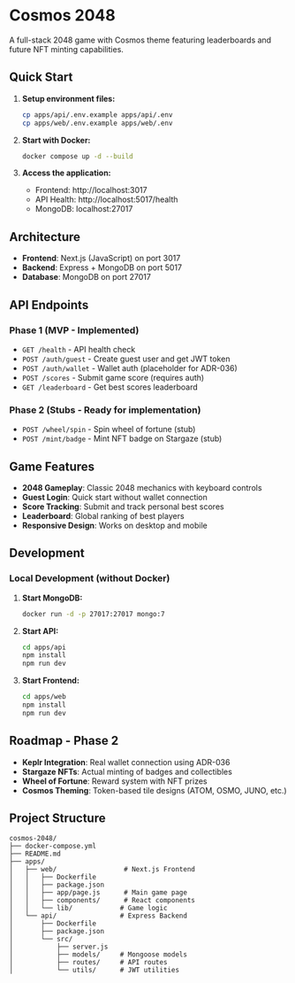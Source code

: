 # Cosmos 2048

A full-stack 2048 game with Cosmos theme featuring leaderboards and future NFT minting capabilities.

## Quick Start

1. **Setup environment files:**
   ```bash
   cp apps/api/.env.example apps/api/.env
   cp apps/web/.env.example apps/web/.env
   ```

2. **Start with Docker:**
   ```bash
   docker compose up -d --build
   ```

3. **Access the application:**
   - Frontend: http://localhost:3017
   - API Health: http://localhost:5017/health
   - MongoDB: localhost:27017

## Architecture

- **Frontend**: Next.js (JavaScript) on port 3017
- **Backend**: Express + MongoDB on port 5017  
- **Database**: MongoDB on port 27017

## API Endpoints

### Phase 1 (MVP - Implemented)

- `GET /health` - API health check
- `POST /auth/guest` - Create guest user and get JWT token
- `POST /auth/wallet` - Wallet auth (placeholder for ADR-036)
- `POST /scores` - Submit game score (requires auth)
- `GET /leaderboard` - Get best scores leaderboard

### Phase 2 (Stubs - Ready for implementation)

- `POST /wheel/spin` - Spin wheel of fortune (stub)
- `POST /mint/badge` - Mint NFT badge on Stargaze (stub)

## Game Features

- **2048 Gameplay**: Classic 2048 mechanics with keyboard controls
- **Guest Login**: Quick start without wallet connection
- **Score Tracking**: Submit and track personal best scores
- **Leaderboard**: Global ranking of best players
- **Responsive Design**: Works on desktop and mobile

## Development

### Local Development (without Docker)

1. **Start MongoDB:**
   ```bash
   docker run -d -p 27017:27017 mongo:7
   ```

2. **Start API:**
   ```bash
   cd apps/api
   npm install
   npm run dev
   ```

3. **Start Frontend:**
   ```bash
   cd apps/web  
   npm install
   npm run dev
   ```

## Roadmap - Phase 2

- **Keplr Integration**: Real wallet connection using ADR-036
- **Stargaze NFTs**: Actual minting of badges and collectibles
- **Wheel of Fortune**: Reward system with NFT prizes
- **Cosmos Theming**: Token-based tile designs (ATOM, OSMO, JUNO, etc.)

## Project Structure

```
cosmos-2048/
├── docker-compose.yml
├── README.md
├── apps/
│   ├── web/                 # Next.js Frontend
│   │   ├── Dockerfile
│   │   ├── package.json
│   │   ├── app/page.js      # Main game page
│   │   ├── components/      # React components
│   │   └── lib/            # Game logic
│   └── api/                # Express Backend
│       ├── Dockerfile
│       ├── package.json
│       └── src/
│           ├── server.js
│           ├── models/     # Mongoose models
│           ├── routes/     # API routes
│           └── utils/      # JWT utilities
```